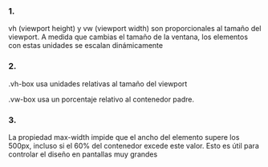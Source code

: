 ### 1.
vh (viewport height) y vw (viewport width) son proporcionales al tamaño del viewport. A medida que cambias el tamaño de la ventana, los elementos con estas unidades se escalan dinámicamente

### 2.
.vh-box usa unidades relativas al tamaño del viewport

.vw-box usa un porcentaje relativo al contenedor padre.

### 3.

La propiedad max-width impide que el ancho del elemento supere los 500px, incluso si el 60% del contenedor excede este valor. Esto es útil para controlar el diseño en pantallas muy grandes